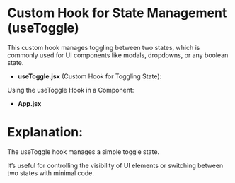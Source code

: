 # Custom Hook for State Management (useToggle)

This custom hook manages toggling between two states, which is commonly used for UI components like modals, dropdowns, or any boolean state.

- **useToggle.jsx** (Custom Hook for Toggling State):

Using the useToggle Hook in a Component:

- **App.jsx**

# Explanation:

The useToggle hook manages a simple toggle state.

It’s useful for controlling the visibility of UI elements or switching between two states with minimal code.